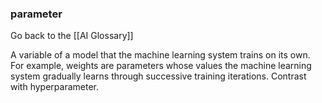 ### parameter

Go back to the [[AI Glossary]]


A variable of a model that the machine learning system trains on its own. For example, weights are parameters whose values the machine learning system gradually learns through successive training iterations. Contrast with hyperparameter.

